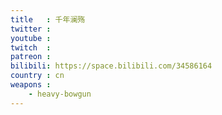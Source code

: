 ```yaml
---
title   : 千年澜殇
twitter :
youtube :
twitch  :
patreon :
bilibili: https://space.bilibili.com/34586164
country : cn
weapons :
    - heavy-bowgun
---
```

